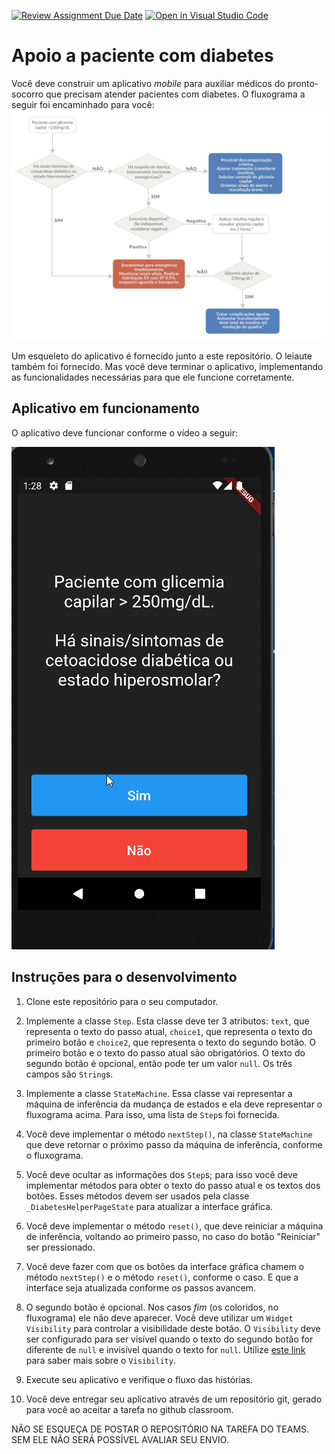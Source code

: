 [![Review Assignment Due Date](https://classroom.github.com/assets/deadline-readme-button-24ddc0f5d75046c5622901739e7c5dd533143b0c8e959d652212380cedb1ea36.svg)](https://classroom.github.com/a/r5VQAWId)
[![Open in Visual Studio Code](https://classroom.github.com/assets/open-in-vscode-718a45dd9cf7e7f842a935f5ebbe5719a5e09af4491e668f4dbf3b35d5cca122.svg)](https://classroom.github.com/online_ide?assignment_repo_id=11972992&assignment_repo_type=AssignmentRepo)
# Apoio a paciente com diabetes

Você deve construir um aplicativo _mobile_ para auxiliar médicos
do pronto-socorro que precisam atender pacientes com diabetes.
O fluxograma a seguir foi encaminhado para você:
![Fluxograma atendimento diabetes](doc/diabetes-fluxograma.png.jpg)

Um esqueleto do aplicativo é fornecido junto a este repositório. O leiaute também foi fornecido. Mas você deve terminar o aplicativo, implementando as funcionalidades necessárias para que ele funcione corretamente.

## Aplicativo em funcionamento

O aplicativo deve funcionar conforme o vídeo a seguir:

![Aplicativo em funcionamento](doc/diabetes.gif)


## Instruções para o desenvolvimento

1. Clone este repositório para o seu computador.
2. Implemente a classe `Step`. Esta classe deve ter 3 atributos: `text`, que representa o texto do passo atual, `choice1`, que representa o texto do primeiro botão e `choice2`, que representa o texto do segundo botão. O primeiro botão e o texto do passo atual são obrigatórios. O texto do segundo botão é opcional, então pode ter um valor `null`. Os três campos são `String`s.
3. Implemente a classe `StateMachine`. Essa classe vai representar a máquina de inferência da mudança de estados e ela deve representar o fluxograma acima. Para isso, uma lista de `Step`s foi fornecida.
4. Você deve implementar o método `nextStep()`, na classe `StateMachine` que deve retornar o próximo passo da máquina de inferência, conforme o fluxograma.
5. Você deve ocultar as informações dos `Step`s; para isso você deve implementar métodos para obter o texto do passo atual e os textos dos botões. Esses métodos devem ser usados pela classe `_DiabetesHelperPageState` para atualizar a interface gráfica.
6. Você deve implementar o método `reset()`, que deve reiniciar a máquina de inferência, voltando ao primeiro passo, no caso do botão "Reiniciar" ser pressionado.
7. Você deve fazer com que os botôes da interface gráfica chamem o método `nextStep()` e o método `reset()`, conforme o caso. E que a interface seja atualizada conforme os passos avancem.
8. O segundo botão é opcional. Nos casos _fim_ (os coloridos, no fluxograma) ele não deve aparecer. Você deve utilizar um `Widget` `Visibility` para controlar a visibilidade deste botão. O `Visibility` deve ser configurado para ser visível quando o texto do segundo botão for diferente de `null` e invisível quando o texto for `null`. Utilize [este link](https://api.flutter.dev/flutter/widgets/Visibility-class.html) para saber mais sobre o `Visibility`.

9. Execute seu aplicativo e verifique o fluxo das histórias.
10. Você deve entregar seu aplicativo através de um repositório git, gerado para você ao aceitar a tarefa no github classroom. 

NÃO SE ESQUEÇA DE POSTAR O REPOSITÓRIO NA TAREFA DO TEAMS. SEM ELE NÃO SERÁ POSSÍVEL AVALIAR SEU ENVIO.
